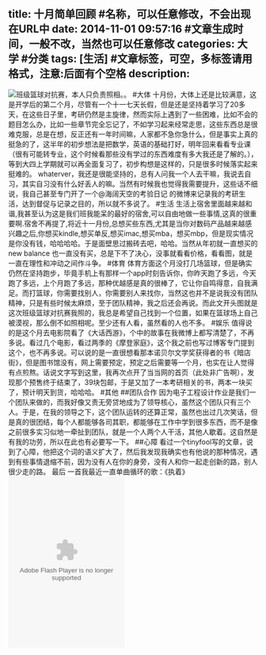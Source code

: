 title: 十月简单回顾 #名称，可以任意修改，不会出现在URL中
date: 2014-11-01 09:57:16 #文章生成时间，一般不改，当然也可以任意修改
categories: 大学 #分类
tags: [生活] #文章标签，可空，多标签请用格式，注意:后面有个空格
description: 
---
![班级篮球对抗赛，本人只负责照相。。](http://ww1.sinaimg.cn/mw1024/63a3d9b7jw1elhn8juehkj20hs0hsmyu.jpg)
#大体
十月份，大体上还是比较满意，这是开学后的第二个月，尽管有一个十一七天长假，但是还是坚持着学习了20多天，在这些日子里，考研仍然是主旋律，然而实际上遇到了一些困难，比如不会的题目怎么办，比如一些章节完全忘记了，不如学习起来经常走思，这些东西总是很难克服，总是在想，反正还有一年时间嘛，人家都不急你急什么，但是事实上真的挺急的了，这半年的初步想法是把数学，英语的基础打好，明年回来看看专业课（很有可能转专业，这个时候看那些没有学过的东西难度有多大我还是了解的。），等到大四上学期就可以再全面复习了，初步构想是这样的，只是很多时候落实起来挺难的。
whaterver，我还是很能坚持的，总有人问我一个人去干嘛，我说去自习，其实自习没有什么好丢人的嘛。当然有时候我也觉得我需要提升，这些话不细说，我自己甚至专门开了一个@海阔天空的考验日记 的微博来记录我的考研生活，达到督促与记录之目的，所以就不多说了。
#生活
生活上宿舍里面越来越和谐,我甚至认为这是我们班我能呆的最好的宿舍,可以自由地做一些事情,这真的很重要啊.宿舍不再提了,将近十一月份,总想买些东西,尤其是当你对数码产品越来越感兴趣之后,你想买kindle,想买单反,想买imac,想买mba，想买mbp，但是现实情况是你没有钱，哈哈哈哈。于是面壁思过搬砖去吧，哈哈。当然从年初就一直想买的new balance 也一直没有买，总是下不了决心，没事就看看价格，看看图，就是一直在理性和冲动之间作斗争。
#体育
体育方面这个月没打几场篮球，但是确实仍然在坚持跑步，毕竟手机上有那样一个app时刻告诉你，你昨天跑了多远，今天跑了多远，上个月跑了多远，那种优越感是真的很棒了，它让你自鸣得意，自我满足。而打篮球，你需要找别人，你需要别人来找你，当然这也并不是说我没有团队精神，只是有些时候太麻烦，至于团队精神，我之后还会再说。而此文开头图就是这次班级篮球对抗赛我照的，我总是希望自己找到一个位置，如果在篮球场上自己被漠视，那么倒不如照相呢。至少还有人看，虽然看的人也不多。
#娱乐
值得说的是这个月去电影院看了《大话西游》，个中的故事在我微博上都写清楚了，不再多说。看过几个电影，看过两季的《摩登家庭》，这个我之前也写过博客专门提到这个，也不再多说。可以说的是一直很想看那本诺贝尔文学奖获得者的书《暗店街》，但是图书馆没有，网上需要预定，预定之后需要等一个月，也实在让人觉得有点煎熬。话说文字写到这里，我再次点开了当当网的首页（此处非广告啊），发现那个预售终于结束了，39块包邮，于是又加了一本考研相关的书，两本一块买了，预计明天到货，哈哈哈。
#其他
##团队合作
因为电子工程设计作业是我们一个团队来做的，而我好像又责无旁贷地成为了领导核心，虽然这个团队只有三个人。于是，在我的领导之下，这个团队运转的还算正常，虽然也出过几次笑话，但是真的很团结，每个人都能够各司其职，都能够在工作中学到很多东西，而不是像之前很多实习似地一牵扯到团队，就是一个人两个人干活，其他人歇着。这自然是有我的功劳，所以在此也有必要写一下。
##心障
看过一个tinyfool写的文章，说到了心障，他把这个词的语义扩大了，然后我发现我确实也有他说的那种情况，遇到有些事情退缩不前，因为没有人在你的身旁，没有人和你一起走创新的路，别人很少走的路。
最后
一首我最近一直单曲循环的歌：《执着》
<embed src="http://www.xiami.com/widget/15941052_1770471903,_235_346_FF8719_494949_0/multiPlayer.swf" type="application/x-shockwave-flash" width="235" height="346" wmode="opaque"></embed>
